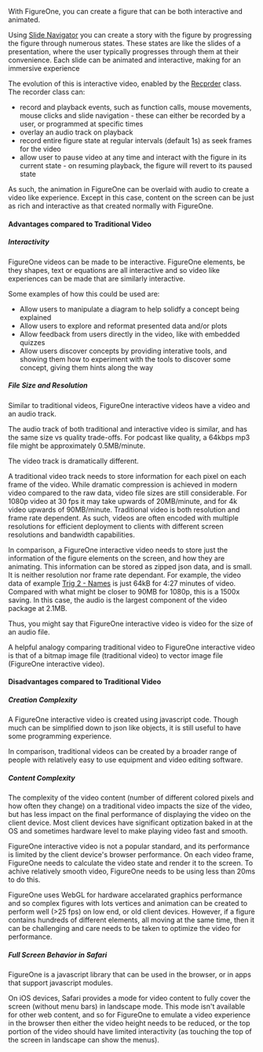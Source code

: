 With FigureOne, you can create a figure that can be both interactive and animated. 

Using <a href="#slidenavigator">Slide Navigator</a> you can create a story with the figure by progressing the figure through numerous states. These states are like the slides of a presentation, where the user typically progresses through them at their convenience. Each slide can be animated and interactive, making for an immersive experience

The evolution of this is interactive video, enabled by the <a href="#recorder">Recprder</a> class. The recorder class can:

* record and playback events, such as function calls, mouse movements, mouse clicks and slide navigation - these can either be recorded by a user, or programmed at specific times
* overlay an audio track on playback
* record entire figure state at regular intervals (default 1s) as seek frames for the video
* allow user to pause video at any time and interact with the figure in its current state - on resuming playback, the figure will revert to its paused state

As such, the animation in FigureOne can be overlaid with audio to create a video like experience. Except in this case, content on the screen can be just as rich and interactive as that created normally with FigureOne.

#### Advantages compared to Traditional Video

##### Interactivity

FigureOne videos can be made to be interactive. FigureOne elements, be they shapes, text or equations are all interactive and so video like experiences can be made that are similarly interactive.

Some examples of how this could be used are:

* Allow users to manipulate a diagram to help solidfy a concept being explained
* Allow users to explore and reformat presented data and/or plots
* Allow feedback from users directly in the video, like with embedded quizzes
* Allow users discover concepts by providing interative tools, and showing them how to experiment with the tools to discover some concept, giving them hints along the way


##### File Size and Resolution

Similar to traditional videos, FigureOne interactive videos have a video and an audio track.

The audio track of both traditional and interactive video is similar, and has the same size vs quality trade-offs. For podcast like quality, a 64kbps mp3 file might be approximately 0.5MB/minute.

The video track is dramatically different.

A traditional video track needs to store information for each pixel on each frame of the video. While dramatic compression is achieved in modern video compared to the raw data, video file sizes are still considerable. For 1080p video at 30 fps it may take upwards of 20MB/minute, and for 4k video upwards of 90MB/minute. Traditional video is both resolution and frame rate dependent. As such, videos are often encoded with multiple resolutions for efficient deployment to clients with different screen resolutions and bandwidth capabilities.

In comparison, a FigureOne interactive video needs to store just the information of the figure elements on the screen, and how they are animating. This information can be stored as zipped json data, and is small. It is neither resolution nor frame rate dependant. For example, the video data of example [Trig 2 - Names](https://github.com/airladon/FigureOne/docs/examples/trig%202%20-%20-Names/index.html) is just 64kB for 4:27 minutes of video. Compared with what might be closer to 90MB for 1080p, this is a 1500x saving. In this case, the audio is the largest component of the video package at 2.1MB.

Thus, you might say that FigureOne interactive video is video for the size of an audio file.

A helpful analogy comparing traditional video to FigureOne interactive video is that of a bitmap image file (traditional video) to vector image file (FigureOne interactive video).

#### Disadvantages compared to Traditional Video

##### Creation Complexity

A FigureOne interactive video is created using javascript code. Though much can be simplified down to json like objects, it is still useful to have some programming experience.

In comparison, traditional videos can be created by a broader range of people with relatively easy to use equipment and video editing software.

##### Content Complexity

The complexity of the video content (number of different colored pixels and how often they change) on a traditional video impacts the size of the video, but has less impact on the final performance of displaying the video on the client device. Most client devices have significant optization baked in at the OS and sometimes hardware level to make playing video fast and smooth.

FigureOne interactive video is not a popular standard, and its performance is limited by the client device's browser performance. On each video frame, FigureOne needs to calculate the video state and render it to the screen. To achive relatively smooth video, FigureOne needs to be using less than 20ms to do this.

FigureOne uses WebGL for hardware accelarated graphics performance and so complex figures with lots vertices and animation can be created to perform well (>25 fps) on low end, or old client devices. However, if a figure contains hundreds of different elements, all moving at the same time, then it can be challenging and care needs to be taken to optimize the video for performance.

##### Full Screen Behavior in Safari

FigureOne is a javascript library that can be used in the browser, or in apps that support javascript modules.

On iOS devices, Safari provides a mode for video content to fully cover the screen (without menu bars) in landscape mode. This mode isn't available for other web content, and so for FigureOne to emulate a video experience in the browser then either the video height needs to be reduced, or the top portion of the video should have limited interactivity (as touching the top of the screen in landscape can show the menus).

